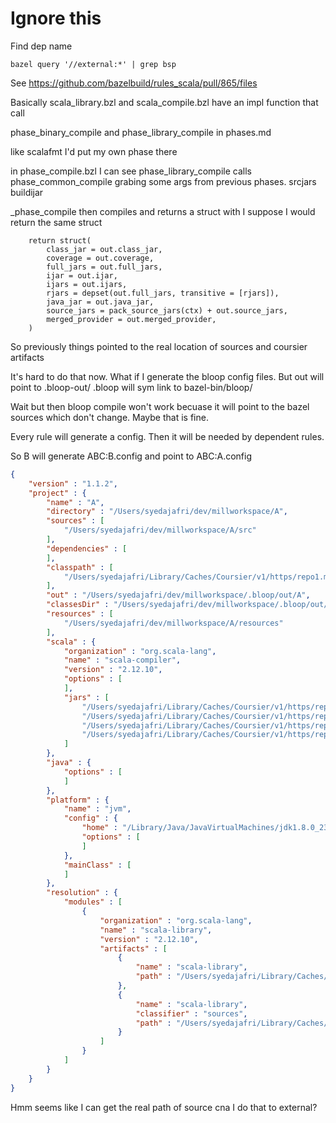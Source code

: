 # Ignore this

Find dep name
```
bazel query '//external:*' | grep bsp
```

See https://github.com/bazelbuild/rules_scala/pull/865/files

Basically scala_library.bzl and scala_compile.bzl have an impl function that call

phase_binary_compile and phase_library_compile in phases.md


like scalafmt I'd put my own phase there

in phase_compile.bzl I can see phase_library_compile calls phase_common_compile grabing
some args from previous phases.
srcjars
buildijar

_phase_compile then compiles and returns a struct with
I suppose I would return the same struct
```
    return struct(
        class_jar = out.class_jar,
        coverage = out.coverage,
        full_jars = out.full_jars,
        ijar = out.ijar,
        ijars = out.ijars,
        rjars = depset(out.full_jars, transitive = [rjars]),
        java_jar = out.java_jar,
        source_jars = pack_source_jars(ctx) + out.source_jars,
        merged_provider = out.merged_provider,
    )
```



So previously things pointed to the real location of sources and coursier artifacts

It's hard to do that now. What if I generate the bloop config files.
But out will point to .bloop-out/
.bloop will sym link to bazel-bin/bloop/

Wait but then bloop compile won't work becuase it will point to the bazel sources which don't change. Maybe that is fine.

Every rule will generate a config. Then it will be needed by dependent rules.

So B will generate ABC:B.config and point to ABC:A.config



```json
{
    "version" : "1.1.2",
    "project" : {
        "name" : "A",
        "directory" : "/Users/syedajafri/dev/millworkspace/A", 
        "sources" : [
            "/Users/syedajafri/dev/millworkspace/A/src"
        ],
        "dependencies" : [
        ],
        "classpath" : [
            "/Users/syedajafri/Library/Caches/Coursier/v1/https/repo1.maven.org/maven2/org/scala-lang/scala-library/2.12.10/scala-library-2.12.10.jar"
        ],
        "out" : "/Users/syedajafri/dev/millworkspace/.bloop/out/A",
        "classesDir" : "/Users/syedajafri/dev/millworkspace/.bloop/out/A/classes",
        "resources" : [
            "/Users/syedajafri/dev/millworkspace/A/resources"
        ],
        "scala" : {
            "organization" : "org.scala-lang",
            "name" : "scala-compiler",
            "version" : "2.12.10",
            "options" : [
            ],
            "jars" : [
                "/Users/syedajafri/Library/Caches/Coursier/v1/https/repo1.maven.org/maven2/org/scala-lang/scala-compiler/2.12.10/scala-compiler-2.12.10.jar",
                "/Users/syedajafri/Library/Caches/Coursier/v1/https/repo1.maven.org/maven2/org/scala-lang/scala-reflect/2.12.10/scala-reflect-2.12.10.jar",
                "/Users/syedajafri/Library/Caches/Coursier/v1/https/repo1.maven.org/maven2/org/scala-lang/modules/scala-xml_2.12/1.0.6/scala-xml_2.12-1.0.6.jar",
                "/Users/syedajafri/Library/Caches/Coursier/v1/https/repo1.maven.org/maven2/org/scala-lang/scala-library/2.12.10/scala-library-2.12.10.jar"
            ]
        },
        "java" : {
            "options" : [
            ]
        },
        "platform" : {
            "name" : "jvm",
            "config" : {
                "home" : "/Library/Java/JavaVirtualMachines/jdk1.8.0_231.jdk/Contents/Home",
                "options" : [
                ]
            },
            "mainClass" : [
            ]
        },
        "resolution" : {
            "modules" : [
                {
                    "organization" : "org.scala-lang",
                    "name" : "scala-library",
                    "version" : "2.12.10",
                    "artifacts" : [
                        {
                            "name" : "scala-library",
                            "path" : "/Users/syedajafri/Library/Caches/Coursier/v1/https/repo1.maven.org/maven2/org/scala-lang/scala-library/2.12.10/scala-library-2.12.10.jar"
                        },
                        {
                            "name" : "scala-library",
                            "classifier" : "sources",
                            "path" : "/Users/syedajafri/Library/Caches/Coursier/v1/https/repo1.maven.org/maven2/org/scala-lang/scala-library/2.12.10/scala-library-2.12.10-sources.jar"
                        }
                    ]
                }
            ]
        }
    }
}
```


Hmm seems like I can get the real path of source cna I do that to external?
